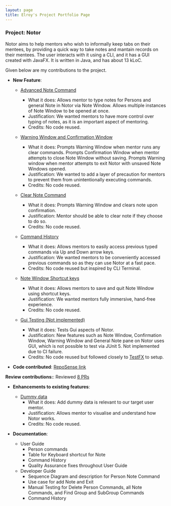 ```yaml
---
layout: page
title: Elroy's Project Portfolio Page
---
```


### Project: Notor

Notor aims to help mentors who wish to informally keep tabs on their mentees, by providing a quick way to take notes and
mantain records on their mentees. The user interacts with it using a CLI, and it has a GUI created with JavaFX. It is
written in Java, and has about 13 kLoC.

Given below are my contributions to the project.

* **New Feature**:
  * [Advanced Note Command](https://github.com/AY2122S1-CS2103T-W08-1/tp/pull/76)
    * What it does: Allows mentor to type notes for Persons and general Note in Notor via Note Window.
      Allows multiple instances of Note Window to be opened at once.
    * Justification: We wanted mentors to have more control over typing of notes, as it is an important aspect
      of mentoring.
    * Credits: No code reused.

  * [Warning Window and Confirmation Window](https://github.com/AY2122S1-CS2103T-W08-1/tp/pull/76)
      * What it does: Prompts Warning Window when mentor runs any clear commands. Prompts Confirmation Window when
        mentor attempts to close Note Window without saving. Prompts Warning window when mentor attempts to exit Notor
        with unsaved Note Windows opened.
      * Justification: We wanted to add a layer of precaution for mentors to prevent them from unintentionally executing
        commands.
      * Credits: No code reused.

  * [Clear Note Command](https://github.com/AY2122S1-CS2103T-W08-1/tp/pull/115)
      * What it does: Prompts Warning Window and clears note upon confirmation.
      * Justification: Mentor should be able to clear note if they choose to do so.
      * Credits: No code reused.

  * [Command History](https://github.com/AY2122S1-CS2103T-W08-1/tp/pull/145)
      * What it does: Allows mentors to easily access previous typed commands via Up and Down arrow keys.
      * Justification: We wanted mentors to be conveniently accessed previous commands so as they can use Notor at a
        fast pace.
      * Credits: No code reused but inspired by CLI Terminal.

  * [Note Window Shortcut keys](https://github.com/AY2122S1-CS2103T-W08-1/tp/pull/77)
      * What it does: Allows mentors to save and quit Note Window using shortcut keys.
      * Justification: We wanted mentors fully immersive, hand-free experience.
      * Credits: No code reused.
    
    <div style="page-break-after: always;"></div>

  * [Gui Testing (Not implemented)](https://github.com/AY2122S1-CS2103T-W08-1/tp/pull/229)
    * What it does: Tests Gui aspects of Notor.
    * Justification: New features such as Note Window, Confirmation Window, Warning Window and
      General Note pane on Notor uses GUI, which is not possible to test via JUnit 5. Not implemented due
      to CI failure.
    * Credits: No code reused but followed closely to [TestFX](https://github.com/TestFX/TestFX) to setup.

* **Code contributed**: [RepoSense link](https://nus-cs2103-ay2122s1.github.io/tp-dashboard/?search=&sort=groupTitle&sortWithin=title&timeframe=commit&mergegroup=&groupSelect=groupByRepos&breakdown=true&checkedFileTypes=docs~functional-code~test-code~other&since=2021-09-17&tabOpen=true&tabType=zoom&tabAuthor=elroygohjy&tabRepo=AY2122S1-CS2103T-W08-1%2Ftp%5Bmaster%5D&authorshipIsMergeGroup=false&authorshipFileTypes=docs~functional-code~test-code&authorshipIsBinaryFileTypeChecked=false&zA=elroygohjy&zR=AY2122S1-CS2103T-W08-1%2Ftp%5Bmaster%5D&zACS=213.98121387283237&zS=2021-09-17&zFS=&zU=2021-11-07&zMG=false&zFTF=commit&zFGS=groupByRepos&zFR=false)

**Review contributions:**: Reviewed [8 PRs](https://github.com/AY2122S1-CS2103T-W08-1/tp/pulls?q=is%3Apr+is%3Aclosed+reviewed-by%3A%40me)
* **Enhancements to existing features**:
    * [Dummy data](https://github.com/AY2122S1-CS2103T-W08-1/tp/pull/241)
        * What it does: Add dummy data is relevant to our target user mentor.
        * Justification: Allows mentor to visualise and understand how Notor works.
        * Credits: No code reused.

* **Documentation**:
    * User Guide
        * Person commands
        * Table for Keyboard shortcut for Note
        * Command History
        * Quality Assurance fixes throughout User Guide
    * Developer Guide 
      * Sequence Diagram and description for Person Note Command
      * Use case for add Note and Exit
      * Manual Testing for Delete Person Commands, all Note Commands, and Find Group and SubGroup Commands
      * Command History
